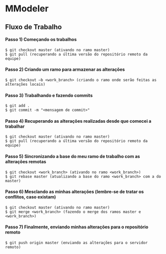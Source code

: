 # MModeler

## Fluxo de Trabalho

#### Passo 1) Começando os trabalhos
```
$ git checkout master (ativando no ramo master)     
$ git pull (recuperando a última versão do repositório remoto da equipe)
```

#### Passo 2) Criando um ramo para armazenar as alterações       
```
$ git checkout –b <work_branch> (criando o ramo onde serão feitas as alterações locais)
```

#### Passo 3) Trabalhando e fazendo commits
```
$ git add .
$ git commit -m "<mensagem de commit>"
```

#### Passo 4) Recuperando as alterações realizadas desde que comecei a trabalhar
```
$ git checkout master (ativando no ramo master)     
$ git pull (recuperando a última versão do repositório remoto da equipe)
```

#### Passo 5) Sincronizando a base do meu ramo de trabalho com as alterações remotas
```
$ git checkout <work_branch> (ativando no ramo <work_branch>)     
$ git rebase master (atualizando a base do ramo <work_branch> com a do master)
```

#### Passo 6) Mesclando as minhas alterações (lembre­‐se de tratar os conflitos, caso existam)
```
$ git checkout master (ativando no ramo master)     
$ git merge <work_branch> (fazendo o merge dos ramos master e <work_branch>)
```

#### Passo 7) Finalmente, enviando minhas alterações para o repositório remoto
```
$ git push origin master (enviando as alterações para o servidor remoto)
```
